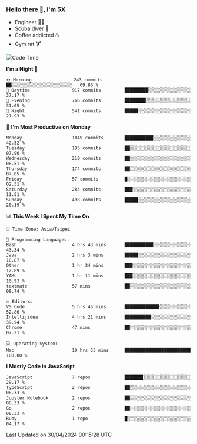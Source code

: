 ### Hello there 👋, I'm 5X

* Engineer 👨‍💻
* Scuba diver 🤿
* Coffee addicted ☕️
* Gym rat 🏋️

<!--START_SECTION:waka-->
![Code Time](http://img.shields.io/badge/Code%20Time-935%20hrs%2023%20mins-blue)

**I'm a Night 🦉** 

```text
🌞 Morning                243 commits         ██░░░░░░░░░░░░░░░░░░░░░░░   09.85 % 
🌆 Daytime                917 commits         █████████░░░░░░░░░░░░░░░░   37.17 % 
🌃 Evening                766 commits         ████████░░░░░░░░░░░░░░░░░   31.05 % 
🌙 Night                  541 commits         █████░░░░░░░░░░░░░░░░░░░░   21.93 % 
```
📅 **I'm Most Productive on Monday** 

```text
Monday                   1049 commits        ███████████░░░░░░░░░░░░░░   42.52 % 
Tuesday                  195 commits         ██░░░░░░░░░░░░░░░░░░░░░░░   07.90 % 
Wednesday                210 commits         ██░░░░░░░░░░░░░░░░░░░░░░░   08.51 % 
Thursday                 174 commits         ██░░░░░░░░░░░░░░░░░░░░░░░   07.05 % 
Friday                   57 commits          █░░░░░░░░░░░░░░░░░░░░░░░░   02.31 % 
Saturday                 284 commits         ███░░░░░░░░░░░░░░░░░░░░░░   11.51 % 
Sunday                   498 commits         █████░░░░░░░░░░░░░░░░░░░░   20.19 % 
```


📊 **This Week I Spent My Time On** 

```text
🕑︎ Time Zone: Asia/Taipei

💬 Programming Languages: 
Bash                     4 hrs 43 mins       ███████████░░░░░░░░░░░░░░   43.34 % 
Java                     2 hrs 3 mins        █████░░░░░░░░░░░░░░░░░░░░   18.87 % 
Other                    1 hr 24 mins        ███░░░░░░░░░░░░░░░░░░░░░░   12.89 % 
YAML                     1 hr 11 mins        ███░░░░░░░░░░░░░░░░░░░░░░   10.93 % 
textmate                 57 mins             ██░░░░░░░░░░░░░░░░░░░░░░░   08.74 % 

🔥 Editors: 
VS Code                  5 hrs 45 mins       █████████████░░░░░░░░░░░░   52.86 % 
Intellijidea             4 hrs 21 mins       ██████████░░░░░░░░░░░░░░░   39.94 % 
Chrome                   47 mins             ██░░░░░░░░░░░░░░░░░░░░░░░   07.21 % 

💻 Operating System: 
Mac                      10 hrs 53 mins      █████████████████████████   100.00 % 
```

**I Mostly Code in JavaScript** 

```text
JavaScript               7 repos             ███████░░░░░░░░░░░░░░░░░░   29.17 % 
TypeScript               2 repos             ██░░░░░░░░░░░░░░░░░░░░░░░   08.33 % 
Jupyter Notebook         2 repos             ██░░░░░░░░░░░░░░░░░░░░░░░   08.33 % 
Go                       2 repos             ██░░░░░░░░░░░░░░░░░░░░░░░   08.33 % 
Ruby                     1 repo              █░░░░░░░░░░░░░░░░░░░░░░░░   04.17 % 
```




 Last Updated on 30/04/2024 00:15:28 UTC
<!--END_SECTION:waka-->
